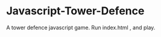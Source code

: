 Javascript-Tower-Defence
========================

A tower defence javascript game. Run index.html , and play.

